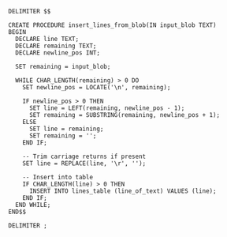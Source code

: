     DELIMITER $$
    
    CREATE PROCEDURE insert_lines_from_blob(IN input_blob TEXT)
    BEGIN
      DECLARE line TEXT;
      DECLARE remaining TEXT;
      DECLARE newline_pos INT;
    
      SET remaining = input_blob;
    
      WHILE CHAR_LENGTH(remaining) > 0 DO
        SET newline_pos = LOCATE('\n', remaining);
    
        IF newline_pos > 0 THEN
          SET line = LEFT(remaining, newline_pos - 1);
          SET remaining = SUBSTRING(remaining, newline_pos + 1);
        ELSE
          SET line = remaining;
          SET remaining = '';
        END IF;
    
        -- Trim carriage returns if present
        SET line = REPLACE(line, '\r', '');
    
        -- Insert into table
        IF CHAR_LENGTH(line) > 0 THEN
          INSERT INTO lines_table (line_of_text) VALUES (line);
        END IF;
      END WHILE;
    END$$
    
    DELIMITER ;
